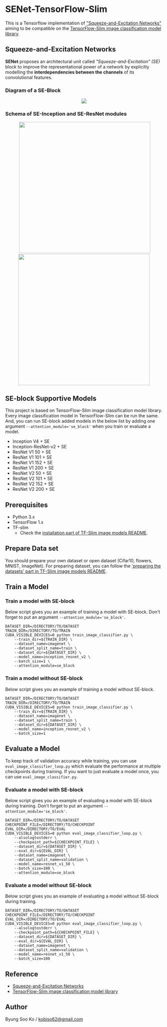 # SENet-TensorFlow-Slim
This is a Tensorflow implementation of ["Squeeze-and-Excitation Networks"](https://arxiv.org/pdf/1709.01507) aiming to be compatible on the [TensorFlow-Slim image classification model library](https://github.com/tensorflow/models/tree/master/research/slim).

## Squeeze-and-Excitation Networks
**SENet** proposes an architectural unit called *"Squeeze-and-Excitation" (SE)* block to improve the representational power of a network by explicitly modelling the **interdependencies between the channels** of its convolutional features.

### Diagram of a SE-Block
<div align="center">
  <img src="https://github.com/kobiso/SENet-tensorflow-slim/blob/master/figures/senet.jpg">
</div>

### Schema of SE-Inception and SE-ResNet modules
<div align="center">
   <img src="https://github.com/kobiso/SENet-tensorflow-slim/blob/master/figures/inception.png" width="420">
  <img src="https://github.com/kobiso/SENet-tensorflow-slim/blob/master/figures/res.png"  width="420">
</div>

## SE-block Supportive Models
This project is based on TensorFlow-Slim image classification model library.
Every image classification model in TensorFlow-Slim can be run the same.
And, you can run SE-block added models in the below list by adding one argument `--attention_module='se_block'` when you train or evaluate a model.

- Inception V4 + SE
- Inception-ResNet-v2 + SE
- ResNet V1 50 + SE
- ResNet V1 101 + SE
- ResNet V1 152 + SE
- ResNet V1 200 + SE
- ResNet V2 50 + SE
- ResNet V2 101 + SE
- ResNet V2 152 + SE
- ResNet V2 200 + SE

## Prerequisites
- Python 3.x
- TensorFlow 1.x
- TF-slim
  - Check the [installation part of TF-Slim image models README](https://github.com/tensorflow/models/tree/master/research/slim#installation).

## Prepare Data set
You should prepare your own dataset or open dataset (Cifar10, flowers, MNIST, ImageNet).
For preparing dataset, you can follow the ['preparing the datasets' part in TF-Slim image models README](https://github.com/tensorflow/models/tree/master/research/slim#preparing-the-datasets).

## Train a Model
### Train a model with SE-block
Below script gives you an example of training a model with SE-block.
Don't forget to put an argument `--attention_module='se_block'`.
```
DATASET_DIR=/DIRECTORY/TO/DATASET
TRAIN_DIR=/DIRECTORY/TO/TRAIN
CUDA_VISIBLE_DEVICES=0 python train_image_classifier.py \
    --train_dir=${TRAIN_DIR} \
    --dataset_name=imagenet \
    --dataset_split_name=train \
    --dataset_dir=${DATASET_DIR} \
    --model_name=inception_resnet_v2 \
    --batch_size=1 \
    --attention_module=se_block
```

### Train a model without SE-block
Below script gives you an example of training a model without SE-block.
```
DATASET_DIR=/DIRECTORY/TO/DATASET
TRAIN_DIR=/DIRECTORY/TO/TRAIN
CUDA_VISIBLE_DEVICES=0 python train_image_classifier.py \
    --train_dir=${TRAIN_DIR} \
    --dataset_name=imagenet \
    --dataset_split_name=train \
    --dataset_dir=${DATASET_DIR} \
    --model_name=inception_resnet_v2 \
    --batch_size=1
```

## Evaluate a Model
To keep track of validation accuracy while training, you can use `eval_image_classifier_loop.py` which evaluate the performance at multiple checkpoints during training.
If you want to just evaluate a model once, you can use `eval_image_classifier.py`.

### Evaluate a model with SE-block
Below script gives you an example of evaluating a model with SE-block during training.
Don't forget to put an argument `--attention_module='se_block'`.
```
DATASET_DIR=/DIRECTORY/TO/DATASET
CHECKPOINT_FILE=/DIRECTORY/TO/CHECKPOINT
EVAL_DIR=/DIRECTORY/TO/EVAL
CUDA_VISIBLE_DEVICES=0 python eval_image_classifier_loop.py \
    --alsologtostderr \
    --checkpoint_path=${CHECKPOINT_FILE} \
    --dataset_dir=${DATASET_DIR} \
    --eval_dir=${EVAL_DIR} \
    --dataset_name=imagenet \
    --dataset_split_name=validation \
    --model_name=resnet_v1_50 \
    --batch_size=100 \
    --attention_module=se_block
```

### Evaluate a model without SE-block
Below script gives you an example of evaluating a model without SE-block during training.
```
DATASET_DIR=/DIRECTORY/TO/DATASET
CHECKPOINT_FILE=/DIRECTORY/TO/CHECKPOINT
EVAL_DIR=/DIRECTORY/TO/EVAL
CUDA_VISIBLE_DEVICES=0 python eval_image_classifier_loop.py \
    --alsologtostderr \
    --checkpoint_path=${CHECKPOINT_FILE} \
    --dataset_dir=${DATASET_DIR} \
    --eval_dir=${EVAL_DIR} \
    --dataset_name=imagenet \
    --dataset_split_name=validation \
    --model_name=resnet_v1_50 \
    --batch_size=100 
```

## Reference
- [Squeeze-and-Excitation Networks](https://arxiv.org/pdf/1709.01507)
- [TensorFlow-Slim image classification model library](https://github.com/tensorflow/models/tree/master/research/slim)
  
## Author
Byung Soo Ko / kobiso62@gmail.com
